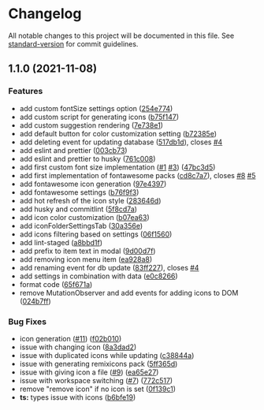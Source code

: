 # Changelog

All notable changes to this project will be documented in this file. See [standard-version](https://github.com/conventional-changelog/standard-version) for commit guidelines.

## 1.1.0 (2021-11-08)


### Features

* add custom fontSize settings option ([254e774](https://github.com/FlorianWoelki/obsidian-icon-folder/commit/254e7741fb638493429d1df238e34c032cf3a21b))
* add custom script for generating icons ([b75f147](https://github.com/FlorianWoelki/obsidian-icon-folder/commit/b75f14711973b50f6bf6bb0d6e9e15ccb5236fda))
* add custom suggestion rendering ([7e738e1](https://github.com/FlorianWoelki/obsidian-icon-folder/commit/7e738e1fab4a44e1f2980d37962051ed3c6c84a7))
* add default button for color customization setting ([b72385e](https://github.com/FlorianWoelki/obsidian-icon-folder/commit/b72385ed2105ee059f2006f2cfa4aeeb2652b9c3))
* add deleting event for updating database ([517db1d](https://github.com/FlorianWoelki/obsidian-icon-folder/commit/517db1d5cd6a58cabd7255c611ac32bac346c04e)), closes [#4](https://github.com/FlorianWoelki/obsidian-icon-folder/issues/4)
* add eslint and prettier ([003cb73](https://github.com/FlorianWoelki/obsidian-icon-folder/commit/003cb73c5799fb773c90b8923da03e99b54de44f))
* add eslint and prettier to husky ([761c008](https://github.com/FlorianWoelki/obsidian-icon-folder/commit/761c00822ece29c40258bc9b7d652b58f51084cb))
* add first custom font size implementation ([#1](https://github.com/FlorianWoelki/obsidian-icon-folder/issues/1) [#3](https://github.com/FlorianWoelki/obsidian-icon-folder/issues/3)) ([47bc3d5](https://github.com/FlorianWoelki/obsidian-icon-folder/commit/47bc3d5dbd5c07a0404d74711d5a79764e815155))
* add first implementation of fontawesome packs ([cd8c7a7](https://github.com/FlorianWoelki/obsidian-icon-folder/commit/cd8c7a76f061bd6f07e7c0cbbaa5d30b7b6aa2ba)), closes [#8](https://github.com/FlorianWoelki/obsidian-icon-folder/issues/8) [#5](https://github.com/FlorianWoelki/obsidian-icon-folder/issues/5)
* add fontawesome icon generation ([97e4397](https://github.com/FlorianWoelki/obsidian-icon-folder/commit/97e4397a1731a39962c033ce307ba62170ac218a))
* add fontawesome settings ([b76f9f3](https://github.com/FlorianWoelki/obsidian-icon-folder/commit/b76f9f31a2ee2155425f02668b8805462d00ee62))
* add hot refresh of the icon style ([283646d](https://github.com/FlorianWoelki/obsidian-icon-folder/commit/283646db4670dcf44e71f2aeb703ee934730a239))
* add husky and commitlint ([5f8cd7a](https://github.com/FlorianWoelki/obsidian-icon-folder/commit/5f8cd7af73f6eae213771eec280753ada563d4e6))
* add icon color customization ([b07ea63](https://github.com/FlorianWoelki/obsidian-icon-folder/commit/b07ea630e40fcc9e55c6e1587216a825229e9c94))
* add iconFolderSettingsTab ([30a356e](https://github.com/FlorianWoelki/obsidian-icon-folder/commit/30a356ed807fe368d0e2d1c9a9bb482b2977459e))
* add icons filtering based on settings ([06f1560](https://github.com/FlorianWoelki/obsidian-icon-folder/commit/06f1560c67205647d01f8221b5c8377ef070153a))
* add lint-staged ([a8bbd1f](https://github.com/FlorianWoelki/obsidian-icon-folder/commit/a8bbd1f1b31256c5210a19cd325d6dea6665f000))
* add prefix to item text in modal ([9d00d7f](https://github.com/FlorianWoelki/obsidian-icon-folder/commit/9d00d7fc28fff872326c9b7e7d414b83456c85a9))
* add removing icon menu item ([ea928a8](https://github.com/FlorianWoelki/obsidian-icon-folder/commit/ea928a80dad83b8d6d1202b0c3da7883a9601d3b))
* add renaming event for db update ([83ff227](https://github.com/FlorianWoelki/obsidian-icon-folder/commit/83ff2274557e51325fa9c0c777fbb227bed2dd69)), closes [#4](https://github.com/FlorianWoelki/obsidian-icon-folder/issues/4)
* add settings in combination with data ([e0c8266](https://github.com/FlorianWoelki/obsidian-icon-folder/commit/e0c8266d5c7d38d81283a8c1ad51b67fe4bdf84c))
* format code ([65f671a](https://github.com/FlorianWoelki/obsidian-icon-folder/commit/65f671acf4d52587ea71aca5e2dbf48bf30a35ff))
* remove MutationObserver and add events for adding icons to DOM ([024b7ff](https://github.com/FlorianWoelki/obsidian-icon-folder/commit/024b7ff93140b405e062371dc4021cbef1922631))


### Bug Fixes

* icon generation ([#11](https://github.com/FlorianWoelki/obsidian-icon-folder/issues/11)) ([f02b010](https://github.com/FlorianWoelki/obsidian-icon-folder/commit/f02b010ead8b00c08303e8496a45d97f30bb2f8e))
* issue with changing icon ([8a3dad2](https://github.com/FlorianWoelki/obsidian-icon-folder/commit/8a3dad2866b762531b9645c7be4478c09862676f))
* issue with duplicated icons while updating ([c38844a](https://github.com/FlorianWoelki/obsidian-icon-folder/commit/c38844a23a3a3e803387936356de5392fa718953))
* issue with generating remixicons pack ([5ff365d](https://github.com/FlorianWoelki/obsidian-icon-folder/commit/5ff365d43149560ad07886f4adf626c795912cca))
* issue with giving icon a file ([#9](https://github.com/FlorianWoelki/obsidian-icon-folder/issues/9)) ([ea65e27](https://github.com/FlorianWoelki/obsidian-icon-folder/commit/ea65e27732be73f0fb57d9410ae75b7f1d457cd1))
* issue with workspace switching ([#7](https://github.com/FlorianWoelki/obsidian-icon-folder/issues/7)) ([772c517](https://github.com/FlorianWoelki/obsidian-icon-folder/commit/772c5178d6521f7d5038b9aa6d5d0a603b927503))
* remove "remove icon" if no icon is set ([0f139c1](https://github.com/FlorianWoelki/obsidian-icon-folder/commit/0f139c16b6e0791e7df3af63d68e963c857549f8))
* **ts:** types issue with icons ([b6bfe19](https://github.com/FlorianWoelki/obsidian-icon-folder/commit/b6bfe19d7f69ba8e44e6d99140bc23410c8b37a1))

